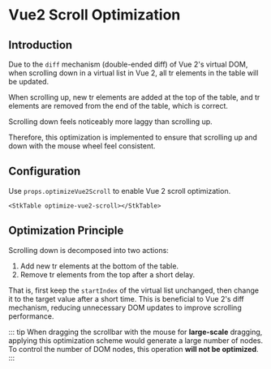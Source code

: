 # Vue2 Scroll Optimization

## Introduction
Due to the `diff` mechanism (double-ended diff) of Vue 2's virtual DOM, when scrolling down in a virtual list in Vue 2, all tr elements in the table will be updated.

When scrolling up, new tr elements are added at the top of the table, and tr elements are removed from the end of the table, which is correct.

Scrolling down feels noticeably more laggy than scrolling up.

Therefore, this optimization is implemented to ensure that scrolling up and down with the mouse wheel feel consistent.

## Configuration
Use `props.optimizeVue2Scroll` to enable Vue 2 scroll optimization.
```vue
<StkTable optimize-vue2-scroll></StkTable>
```
## Optimization Principle
Scrolling down is decomposed into two actions:
1. Add new tr elements at the bottom of the table.
2. Remove tr elements from the top after a short delay.

That is, first keep the `startIndex` of the virtual list unchanged, then change it to the target value after a short time. This is beneficial to Vue 2's diff mechanism, reducing unnecessary DOM updates to improve scrolling performance.

::: tip
When dragging the scrollbar with the mouse for **large-scale** dragging, applying this optimization scheme would generate a large number of nodes. To control the number of DOM nodes, this operation **will not be optimized**.
:::